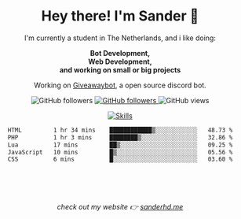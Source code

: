 <div align="center">
<h1>Hey there! I'm Sander 🦜</h1>
<p style="max-width: 40rem">I'm currently a student in The Netherlands, and i like doing:</p>

<p style="max-width: 40rem">
<b>Bot Development, <br />Web Development, <br> and working on small or big projects</b>
</p>

<p>
    Working on <a href "https://github.com/sanderhd/GiveawayBot">Giveawaybot</a>, a open source discord bot.
</p>

<p>
    <img alt="GitHub followers" src="https://img.shields.io/github/followers/sanderhd">
    <a href="https://www.sanderhd.me">
        <img alt="GitHub followers" src="https://img.shields.io/badge/My-website-blue">
    </a>
    <img alt="GitHub views" src="https://komarev.com/ghpvc/?username=sanderhd&label=Profile+views&color=blue">
</p>

<p>
    <a href="https://sanderhd.me" target="_blank">
        <img alt="Skills" src="https://skillicons.dev/icons?i=html,css,tailwind,js,p5js,nodejs,php,mysql,md,discordjs,bots,figma,github,vscode,windows,vercel&perline=11">
    </a>
</p>

<!--START_SECTION:waka-->

```txt
HTML         1 hr 34 mins    ████████████▒░░░░░░░░░░░░   48.73 %
PHP          1 hr 3 mins     ████████▒░░░░░░░░░░░░░░░░   32.86 %
Lua          17 mins         ██▒░░░░░░░░░░░░░░░░░░░░░░   09.25 %
JavaScript   10 mins         █▒░░░░░░░░░░░░░░░░░░░░░░░   05.56 %
CSS          6 mins          █░░░░░░░░░░░░░░░░░░░░░░░░   03.60 %
```

<!--END_SECTION:waka-->

<br>
<br>
<br>
<p align="center" style="max-width: 50rem; font-style: italic;">check out my website 👉 <a href="https://www.sanderhd.me" target="_blank">sanderhd.me</a></p>
</div>
